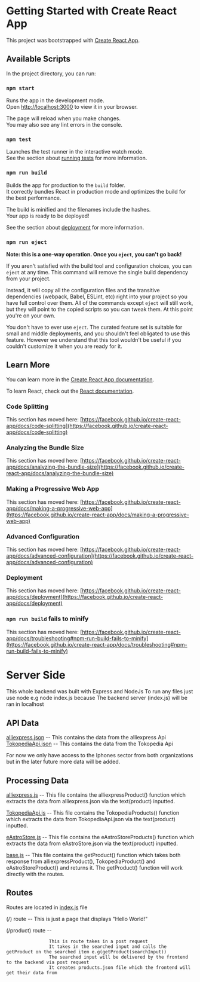 # Getting Started with Create React App

This project was bootstrapped with [Create React App](https://github.com/facebook/create-react-app).

## Available Scripts

In the project directory, you can run:

### `npm start`

Runs the app in the development mode.\
Open [http://localhost:3000](http://localhost:3000) to view it in your browser.

The page will reload when you make changes.\
You may also see any lint errors in the console.

### `npm test`

Launches the test runner in the interactive watch mode.\
See the section about [running tests](https://facebook.github.io/create-react-app/docs/running-tests) for more information.

### `npm run build`

Builds the app for production to the `build` folder.\
It correctly bundles React in production mode and optimizes the build for the best performance.

The build is minified and the filenames include the hashes.\
Your app is ready to be deployed!

See the section about [deployment](https://facebook.github.io/create-react-app/docs/deployment) for more information.

### `npm run eject`

**Note: this is a one-way operation. Once you `eject`, you can't go back!**

If you aren't satisfied with the build tool and configuration choices, you can `eject` at any time. This command will remove the single build dependency from your project.

Instead, it will copy all the configuration files and the transitive dependencies (webpack, Babel, ESLint, etc) right into your project so you have full control over them. All of the commands except `eject` will still work, but they will point to the copied scripts so you can tweak them. At this point you're on your own.

You don't have to ever use `eject`. The curated feature set is suitable for small and middle deployments, and you shouldn't feel obligated to use this feature. However we understand that this tool wouldn't be useful if you couldn't customize it when you are ready for it.

## Learn More

You can learn more in the [Create React App documentation](https://facebook.github.io/create-react-app/docs/getting-started).

To learn React, check out the [React documentation](https://reactjs.org/).

### Code Splitting

This section has moved here: [https://facebook.github.io/create-react-app/docs/code-splitting](https://facebook.github.io/create-react-app/docs/code-splitting)

### Analyzing the Bundle Size

This section has moved here: [https://facebook.github.io/create-react-app/docs/analyzing-the-bundle-size](https://facebook.github.io/create-react-app/docs/analyzing-the-bundle-size)

### Making a Progressive Web App

This section has moved here: [https://facebook.github.io/create-react-app/docs/making-a-progressive-web-app](https://facebook.github.io/create-react-app/docs/making-a-progressive-web-app)

### Advanced Configuration

This section has moved here: [https://facebook.github.io/create-react-app/docs/advanced-configuration](https://facebook.github.io/create-react-app/docs/advanced-configuration)

### Deployment

This section has moved here: [https://facebook.github.io/create-react-app/docs/deployment](https://facebook.github.io/create-react-app/docs/deployment)

### `npm run build` fails to minify

This section has moved here: [https://facebook.github.io/create-react-app/docs/troubleshooting#npm-run-build-fails-to-minify](https://facebook.github.io/create-react-app/docs/troubleshooting#npm-run-build-fails-to-minify)

# Server Side

This whole backend was built with Express and NodeJs
To run any files just use node e.g node index.js because
The backend server (index.js) will be ran in localhost

## API Data

[alliexpress.json](https://github.com/Myles181/SmartChoice/blob/myles/smartchoice/server_side/alliexpress.json) -- This contains the data from the alliexpress Api
[TokopediaApi.json](https://github.com/Myles181/SmartChoice/blob/myles/smartchoice/server_side/TokopediaApi.json) -- This contains the data from the Tokopedia Api

For now we only have access to the Iphones sector from both organizations but in the later future more data will be added.

## Processing Data

[alliexpress.js](https://github.com/Myles181/SmartChoice/blob/main/smartchoice/server_side/alliexpress.js) -- This file contains the alliexpressProduct() function which extracts the data from alliexpress.json via the text(product) inputted.

[TokopediaApi.js](https://github.com/Myles181/SmartChoice/blob/main/smartchoice/server_side/Tokopedia.js) -- This file contains the TokopediaProducts() function which extracts the data from TokopediaApi.json via the text(product) inputted.

[eAstroStore.js](https://github.com/Myles181/SmartChoice/blob/main/smartchoice/server_side/eAstroStore.js) -- This file contains the eAstroStoreProducts() function which extracts the data from eAstroStore.json via the text(product) inputted.

[base.js](https://github.com/Myles181/SmartChoice/blob/main/smartchoice/server_side/base.js) -- This file contains the getProduct() function which takes both response from alliexpressProduct(), TokopediaProduct() and eAstroStoreProduct() and returns it. The getProduct() function will work directly with the routes.


## Routes
Routes are located in [index.js](https://github.com/Myles181/SmartChoice/blob/main/smartchoice/server_side/index.js) file

(/) route -- This is just a page that displays "Hello World!"

(/product) route -- 
                    
                    This is route takes in a post request
                    It takes in the searched input and calls the getProduct on the searched item e.g(getProduct(searchInput))
                    The searched input will be delivered by the frontend to the backend via post request
                    It creates products.json file which the frontend will get their data from

